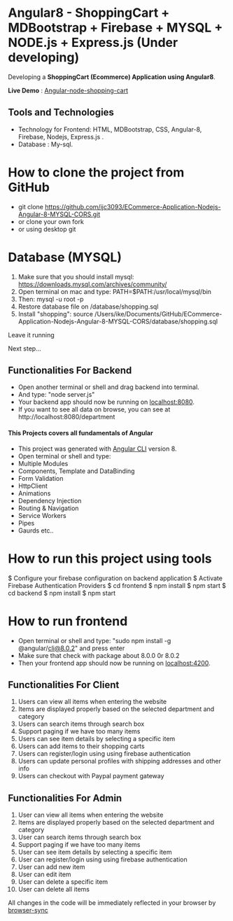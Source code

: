 # Angular8 - ShoppingCart + MDBootstrap + Firebase + MYSQL + NODE.js + Express.js (Under developing)

Developing a **ShoppingCart (Ecommerce) Application using Angular8**.

**Live Demo** : [Angular-node-shopping-cart](https://products-shop-900ac.firebaseapp.com/)

## Tools and Technologies
- Technology for Frontend: HTML, MDBootstrap, CSS, Angular-8, Firebase, Nodejs, Express.js .
- Database : My-sql. 

# How to clone the project from GitHub
- git clone https://github.com/ijc3093/ECommerce-Application-Nodejs-Angular-8-MYSQL-CORS.git 
- or clone your own fork 
- or using desktop git

# Database (MYSQL)
1. Make sure that you should install mysql: https://downloads.mysql.com/archives/community/
2. Open terminal on mac and type: PATH=$PATH:/usr/local/mysql/bin
3. Then: mysql -u root -p 
4. Restore database file on /database/shopping.sql
5. Install "shopping": source /Users/ike/Documents/GitHub/ECommerce-Application-Nodejs-Angular-8-MYSQL-CORS/database/shopping.sql

Leave it running

Next step...


## Functionalities For Backend
- Open another terminal or shell and drag backend into terminal.
- And type: "node server.js"
- Your backend app should now be running on [localhost:8080](http://localhost:8080/).
- If you want to see all data on browse, you can see at http://localhost:8080/department


#### This Projects covers all fundamentals of Angular
- This project was generated with [Angular CLI](https://github.com/angular/angular-cli) version 8.
- Open terminal or shell and type: 
- Multiple Modules
- Components, Template and DataBinding
- Form Validation
- HttpClient
- Animations
- Dependency Injection
- Routing & Navigation
- Service Workers
- Pipes
- Gaurds etc..

# How to run this project using tools
$ Configure your firebase configuration on backend application
$ Activate Firebase Authentication Providers
$ cd frontend
$ npm install
$ npm start
$ cd backend
$ npm install
$ npm start

# How to run frontend
- Open terminal or shell and type: "sudo npm install -g @angular/cli@8.0.2" and press enter 
- Make sure that check with package about 8.0.0 0r 8.0.2
- Then your frontend app should now be running on [localhost:4200](http://localhost:4200/).

## Functionalities For Client
1. Users can view all items when entering the website
2. Items are displayed properly based on the selected department and category
3. Users can search items through search box
4. Support paging if we have too many items
5. Users can see item details by selecting a specific item
6. Users can add items to their shopping carts
7. Users can register/login using using firebase authentication
8. Users can update personal profiles with shipping addresses and other info
9. Users can checkout with Paypal payment gateway



## Functionalities For Admin
1. User can view all items when entering the website
2. Items are displayed properly based on the selected department and category
3. User can search items through search box
4. Support paging if we have too many items
5. User can see item details by selecting a specific item
6. User can register/login using using firebase authentication
7. User can add new item
8. User can edit item
9. User can delete a specific item
10. User can delete all items

All changes in the code will be immediately reflected in your browser by [browser-sync](http://browsersync.io/)
